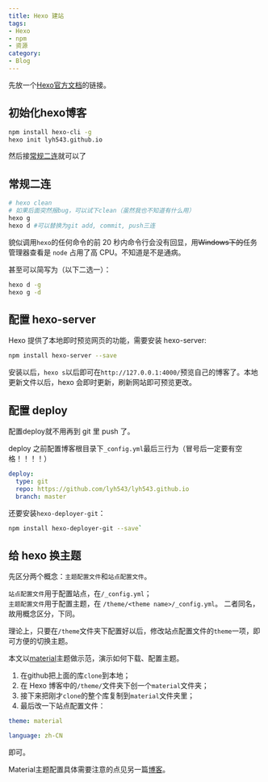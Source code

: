 ```yaml
---
title: Hexo 建站
tags:
- Hexo
- npm
- 资源
category:
- Blog
---
```


先放一个[Hexo官方文档](https://hexo.io/zh-cn/docs/)的链接。

## 初始化hexo博客

```bash
npm install hexo-cli -g
hexo init lyh543.github.io
```

然后接[常规二连](#常规二连)就可以了

## 常规二连

```bash
# hexo clean
# 如果后面突然报bug，可以试下clean（虽然我也不知道有什么用）
hexo g
hexo d #可以替换为git add, commit, push三连
```

貌似调用`hexo`的任何命令的前 20 秒内命令行会没有回显，用~~Windows下的~~任务管理器查看是 `node` 占用了高 CPU。不知道是不是通病。

甚至可以简写为（以下二选一）：

```bash
hexo d -g
hexo g -d
```

## 配置 hexo-server

Hexo 提供了本地即时预览网页的功能，需要安装 hexo-server:

```bash
npm install hexo-server --save
```

安装以后，`hexo s`以后即可在`http://127.0.0.1:4000/`预览自己的博客了。本地更新文件以后，hexo 会即时更新，刷新网站即可预览更改。

## 配置 deploy

配置deploy就不用再到 git 里 push 了。

deploy 之前配置博客根目录下`_config.yml`最后三行为（冒号后一定要有空格！！！！）

```yml
deploy:
  type: git
  repo: https://github.com/lyh543/lyh543.github.io
  branch: master
```
  
还要安装`hexo-deployer-git`：

```bash
npm install hexo-deployer-git --save`
```

## 给 hexo 换主题

先区分两个概念：`主题配置文件`和`站点配置文件`。

`站点配置文件`用于配置站点，在`/_config.yml`；  
`主题配置文件`用于配置主题，在 `/theme/<theme name>/_config.yml`。
二者同名，故用概念区分，下同。

理论上，只要在`/theme`文件夹下配置好以后，修改站点配置文件的`theme`一项，即可方便的切换主题。

本文以[material](https://github.com/viosey/hexo-theme-material/)主题做示范，演示如何下载、配置主题。

1. 在github把上面的库`clone`到本地；
2. 在 Hexo 博客中的`/theme/`文件夹下创一个`material`文件夹；
3. 接下来把刚才`clone`的整个库复制到`material`文件夹里；
4. 最后改一下站点配置文件：

```yml
theme: material

language: zh-CN
```

即可。

Material主题配置具体需要注意的点见另一篇[博客](../Hexo_Material主题配置)。
